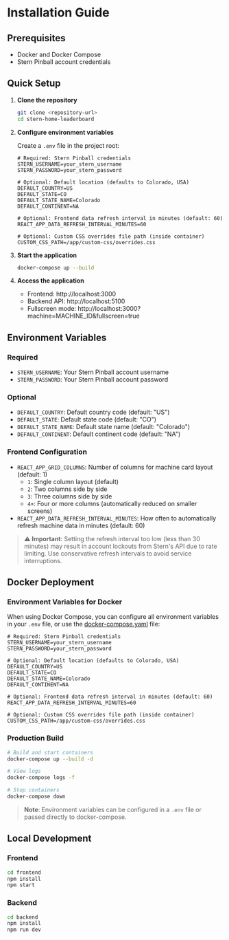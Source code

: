 # Installation Guide

## Prerequisites
- Docker and Docker Compose
- Stern Pinball account credentials

## Quick Setup

1. **Clone the repository**
   ```bash
   git clone <repository-url>
   cd stern-home-leaderboard
   ```

2. **Configure environment variables**

   Create a `.env` file in the project root:
   ```env
   # Required: Stern Pinball credentials
   STERN_USERNAME=your_stern_username
   STERN_PASSWORD=your_stern_password

   # Optional: Default location (defaults to Colorado, USA)
   DEFAULT_COUNTRY=US
   DEFAULT_STATE=CO
   DEFAULT_STATE_NAME=Colorado
   DEFAULT_CONTINENT=NA

   # Optional: Frontend data refresh interval in minutes (default: 60)
   REACT_APP_DATA_REFRESH_INTERVAL_MINUTES=60

   # Optional: Custom CSS overrides file path (inside container)
   CUSTOM_CSS_PATH=/app/custom-css/overrides.css
   ```

3. **Start the application**
   ```bash
   docker-compose up --build
   ```

4. **Access the application**
   - Frontend: http://localhost:3000
   - Backend API: http://localhost:5100
   - Fullscreen mode: http://localhost:3000?machine=MACHINE_ID&fullscreen=true

## Environment Variables

### Required
- `STERN_USERNAME`: Your Stern Pinball account username
- `STERN_PASSWORD`: Your Stern Pinball account password

### Optional
- `DEFAULT_COUNTRY`: Default country code (default: "US")
- `DEFAULT_STATE`: Default state code (default: "CO")
- `DEFAULT_STATE_NAME`: Default state name (default: "Colorado")
- `DEFAULT_CONTINENT`: Default continent code (default: "NA")

### Frontend Configuration
- `REACT_APP_GRID_COLUMNS`: Number of columns for machine card layout (default: 1)
  - `1`: Single column layout (default)
  - `2`: Two columns side by side
  - `3`: Three columns side by side
  - `4+`: Four or more columns (automatically reduced on smaller screens)
- `REACT_APP_DATA_REFRESH_INTERVAL_MINUTES`: How often to automatically refresh machine data in minutes (default: 60)

> **⚠️ Important**: Setting the refresh interval too low (less than 30 minutes) may result in account lockouts from Stern's API due to rate limiting. Use conservative refresh intervals to avoid service interruptions.

## Docker Deployment

### Environment Variables for Docker

When using Docker Compose, you can configure all environment variables in your `.env` file, or use the [docker-compose.yaml](/docker-compose.yml) file:

```env
# Required: Stern Pinball credentials
STERN_USERNAME=your_stern_username
STERN_PASSWORD=your_stern_password

# Optional: Default location (defaults to Colorado, USA)
DEFAULT_COUNTRY=US
DEFAULT_STATE=CO
DEFAULT_STATE_NAME=Colorado
DEFAULT_CONTINENT=NA

# Optional: Frontend data refresh interval in minutes (default: 60)
REACT_APP_DATA_REFRESH_INTERVAL_MINUTES=60

# Optional: Custom CSS overrides file path (inside container)
CUSTOM_CSS_PATH=/app/custom-css/overrides.css
```

### Production Build
```bash
# Build and start containers
docker-compose up --build -d

# View logs
docker-compose logs -f

# Stop containers
docker-compose down
```

> **Note**: Environment variables can be configured in a `.env` file or passed directly to docker-compose.

## Local Development

### Frontend
```bash
cd frontend
npm install
npm start
```

### Backend
```bash
cd backend
npm install
npm run dev
```
